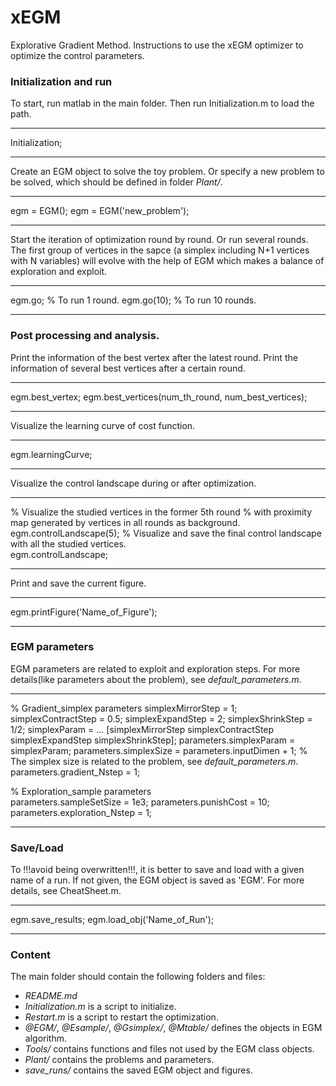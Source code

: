 # xEGM

Explorative Gradient Method.
Instructions to use the xEGM optimizer to optimize the control parameters.

### Initialization and run

To start, run matlab in the main folder.
Then run Initialization.m to load the path.

-----------------------------------
Initialization;

-----------------------------------


Create an EGM object to solve the toy problem.
Or specify a new problem to be solved, which should be defined in folder *Plant/*.

-----------------------------------
egm  = EGM();
egm = EGM('new_problem');

-----------------------------------


Start the iteration of optimization round by round.
Or run several rounds.
The first group of vertices in the sapce (a simplex including N+1 vertices with N variables) will evolve with the help of EGM which makes a balance of exploration and exploit.

-----------------------------------
egm.go; % To run 1 round.
egm.go(10); % To run 10 rounds.

-----------------------------------

### Post processing and analysis.

Print the information of the best vertex after the latest round.
Print the information of several best vertices after a certain round.

-----------------------------------
egm.best_vertex;
egm.best_vertices(num_th_round, num_best_vertices);

-----------------------------------


Visualize the learning curve of cost function. 

-----------------------------------
egm.learningCurve;

-----------------------------------


Visualize the control landscape during or after optimization.

-----------------------------------
% Visualize the studied vertices in the former 5th round 
% with proximity map generated by vertices in all rounds as background.
egm.controlLandscape(5);
% Visualize and save the final control landscape with all the studied vertices.    
egm.controlLandscape;

-----------------------------------


Print and save the current figure.

-----------------------------------
egm.printFigure('Name_of_Figure');

-----------------------------------

### EGM parameters

EGM parameters are related to exploit and exploration steps.
For more details(like parameters about the problem), see *default_parameters.m*.

-----------------------------------
% Gradient_simplex parameters
simplexMirrorStep = 1;
simplexContractStep = 0.5;
simplexExpandStep = 2;
simplexShrinkStep = 1/2;
simplexParam = ...
[simplexMirrorStep simplexContractStep simplexExpandStep simplexShrinkStep];
parameters.simplexParam = simplexParam; 
parameters.simplexSize = parameters.inputDimen + 1; % The simplex size is related to the problem, see *default_parameters.m*.
parameters.gradient_Nstep = 1;   
    
% Exploration_sample parameters                         
parameters.sampleSetSize = 1e3;
parameters.punishCost = 10;
parameters.exploration_Nstep = 1;  

-----------------------------------

### Save/Load

To !!!avoid being overwritten!!!, it is better to save and load 
with a given name of a run.
If not given, the EGM object is saved as 'EGM'.
For more details, see CheatSheet.m.

-----------------------------------
egm.save_results;
egm.load_obj('Name_of_Run');

-----------------------------------

### Content

The main folder should contain the following folders and files:
- *README.md*
- *Initialization.m* is a script to initialize.
- *Restart.m* is a script to restart the optimization.
- *@EGM/*, *@Esample/*, *@Gsimplex/*, *@Mtable/* defines the objects in EGM algorithm.
- *Tools/* contains functions and files not used by the EGM class objects.
- *Plant/* contains the problems and parameters.
- *save_runs/* contains the saved EGM object and figures.



